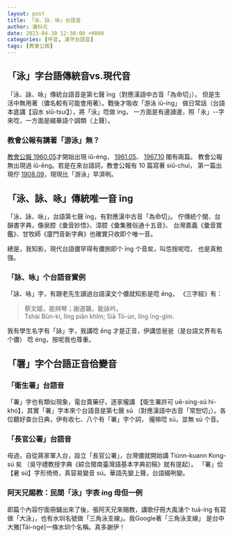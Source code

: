 ```yaml
---
layout: post
title: 「泳、詠、咏」台語音
author: 潘科元
date: 2023-04-30 12:30:00 +0800
categories: [呼音, 漢字台語音]
tags: [教會公報]
---
```


## 「泳」字台語傳統音vs.現代音

「泳、詠、咏」傳統台語音是第七聲 īng（對應漢語中古音「為命切」），
但是生活中無用著（儂名較有可能會用著）。戰後才吸收「游泳 iû-íng」
做日常話（台語本底講【泅水 siû-tsuí】），將「泳」唸做 íng，
一方面是有邊讀邊，照「永」--字來唸，一方面是綴華語个調類（上聲）。

### 教會公報有講著「游泳」無？

[教會公報 1960.05]( http://minhakka.ling.sinica.edu.tw/bkg/ke-si/khoann-chheh.php?chheh=1&hioh=198923&thau=3461847&tng=1&gi_gian=hoa)才開始出現 iû-éng，
[1961.05](http://minhakka.ling.sinica.edu.tw/bkg/ke-si/khoann-chheh.php?chheh=1&hioh=200888&thau=4321848&tng=1&gi_gian=hoa)、
[1967.10](http://minhakka.ling.sinica.edu.tw/bkg/ke-si/khoann-chheh.php?chheh=1&hioh=205051&thau=6192499&tng=1&gi_gian=hoa) 閣有兩篇。
教會公報無出現過 iû-ēng。若是在來台語詞，教會公報有 10 篇寫著 siû-chuí，
第一篇出現佇 [1908.09](http://minhakka.ling.sinica.edu.tw/bkg/ke-si/khoann-chheh.php?chheh=1&hioh=193757&thau=1095435&tng=1&gi_gian=hoa)，現現比「游泳」早濟咧。

## 「泳、詠、咏」傳統唯一音 īng

「泳、詠、咏」，台語第七聲 īng，有對應漢中古音「為命切」。
佇傳統个閩、台韻書字典，像泉腔《彙音妙悟》、漳腔《彙集雅俗通十五音》、
台灣嘉義《彙音寶鑑》、甘牧師《廈門音新字典》也確實只收即个唯一音。

總是，我知影，現代台語儂罕得有儂捌即个 īng 个音矣，叫怹按呢唸，
也是真勉強。

### 「詠、咏」个台語音實例

「詠、咏」字，有跟老先生讀過台語漢文个儂就知影是唸 ēng，
《三字經》有：

> 蔡文姬，能辨琴；謝道韞，能詠吟。  
> Tshài Bûn-ki, lîng piān khîm; Siā Tō-ùn, lîng īng-gîm.  

我有學生名字有「詠」字，我講唸 ēng 才是正音，伊講怹爸爸（是台語文界有名个儂）
唸 éng，按呢我也尊重。

## 「署」字个台語正音佮變音
### 「衛生署」台語音

「署」字也有類似現象，電台賣藥仔，逐家攏講
【衛生署許可 uē-sing-sú hí-khó】，其實「署」字本來个台語音是第七聲 sū
（對應漢語中古音「常恕切」）。各位聽好查台日典，伊有收七、八个有「署」字个詞，
攏嘛唸 sū，並無 sú 个音。

### 「長官公署」台語音

毋過，自從蔣家軍入台，設立「長官公署」，台灣儂就開始講 Tiúnn-kuann Kong-sú 矣
（吳守禮教授字典《綜合閩南臺灣語基本字典初稿》就有提起）。
「署」佮【暑 sú】字形倚倚，真容易變音 sú。華語先變上聲，台語綴咧變。

### 阿天兄賜教：民間「泳」字表 íng 毋但一例

即篇个內容佇面冊鋪出來了後，張阿天兄來賜教，講歌仔冊大風湧个 tuā-íng
有寫做「大泳」，也有水圳名號做「三角泳支線」。我Google著「三角泳支線」
是台中大雅[Tāi-ngé]一條水圳个名稱。真多謝伊！
